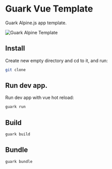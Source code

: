 # Guark Vue Template
Guark Alpine.js app template.

![Guark Alpine Template](https://i.imgur.com/RhU6bh7.png)

## Install

Create new empty directory and cd to it, and run:
```bash
git clone 
```

## Run dev app.

Run dev app with vue hot reload:
```bash
guark run
```

## Build

```bash
guark build
```

## Bundle

```bash
guark bundle
```
